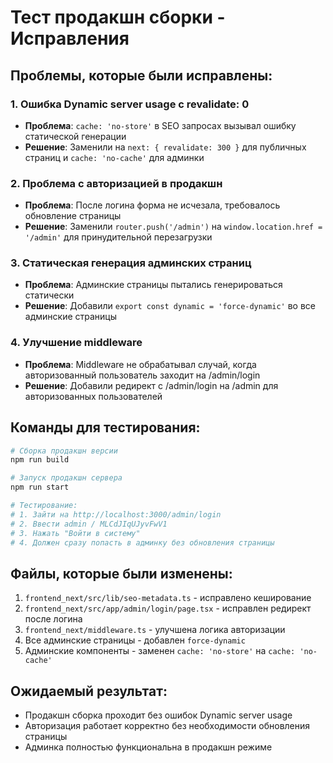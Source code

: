 # Тест продакшн сборки - Исправления

## Проблемы, которые были исправлены:

### 1. Ошибка Dynamic server usage с revalidate: 0
- **Проблема**: `cache: 'no-store'` в SEO запросах вызывал ошибку статической генерации
- **Решение**: Заменили на `next: { revalidate: 300 }` для публичных страниц и `cache: 'no-cache'` для админки

### 2. Проблема с авторизацией в продакшн
- **Проблема**: После логина форма не исчезала, требовалось обновление страницы
- **Решение**: Заменили `router.push('/admin')` на `window.location.href = '/admin'` для принудительной перезагрузки

### 3. Статическая генерация админских страниц
- **Проблема**: Админские страницы пытались генерироваться статически
- **Решение**: Добавили `export const dynamic = 'force-dynamic'` во все админские страницы

### 4. Улучшение middleware
- **Проблема**: Middleware не обрабатывал случай, когда авторизованный пользователь заходит на /admin/login
- **Решение**: Добавили редирект с /admin/login на /admin для авторизованных пользователей

## Команды для тестирования:

```bash
# Сборка продакшн версии
npm run build

# Запуск продакшн сервера
npm run start

# Тестирование:
# 1. Зайти на http://localhost:3000/admin/login
# 2. Ввести admin / MLCdJIqUJyvFwV1
# 3. Нажать "Войти в систему"
# 4. Должен сразу попасть в админку без обновления страницы
```

## Файлы, которые были изменены:

1. `frontend_next/src/lib/seo-metadata.ts` - исправлено кеширование
2. `frontend_next/src/app/admin/login/page.tsx` - исправлен редирект после логина
3. `frontend_next/middleware.ts` - улучшена логика авторизации
4. Все админские страницы - добавлен `force-dynamic`
5. Админские компоненты - заменен `cache: 'no-store'` на `cache: 'no-cache'`

## Ожидаемый результат:
- Продакшн сборка проходит без ошибок Dynamic server usage
- Авторизация работает корректно без необходимости обновления страницы
- Админка полностью функциональна в продакшн режиме